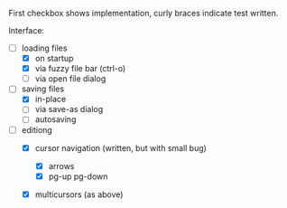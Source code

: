 First checkbox shows implementation, curly braces indicate test written.

Interface:
- [ ] loading files
	- [x] on startup
	- [x] via fuzzy file bar (ctrl-o)
	- [ ] via open file dialog
- [ ] saving files
	- [x] in-place
	- [ ] via save-as dialog
	- [ ] autosaving
- [ ] editiong
	- [x] cursor navigation (written, but with small bug)
		- [x] arrows
		- [x] pg-up pg-down
	- [x] multicursors (as above)
	